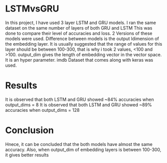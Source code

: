 # LSTMvsGRU
In this project, I have used 3 layer LSTM and GRU models. 
I ran the same dataset on the same number of layers of both GRU and LSTM
This was done to compare their level of accuracies and loss.
2 Versions of these models were used. 
Difference between models is the output ldimension of the embedding layer.
It is usually suggested that the range of values for this layer should be between 100-300, that is why i took 2 values, <100 and >100.
output_dim gives the length of embedding vector in the vector space. It is an hyper parameter.
imdb Dataset that comes along with keras was used.


# Results
It is observed that both LSTM and GRU showed ~84% accuracies when output_dims = 8
It is observed that both LSTM and GRU showed ~89% accuracies when output_dims = 128

# Conclusion
Hnece, it can be concluded that the both models have almost the same accuracy.
Also, when output_dim of embedding layers is between 100-300, it gives better results
